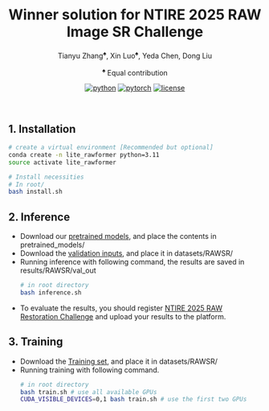 <div align="center">

# Winner solution for NTIRE 2025 RAW Image SR Challenge

Tianyu Zhang<sup>♠️</sup>, Xin Luo<sup>♠️</sup>, Yeda Chen, Dong Liu

<sup>♠️</sup> Equal contribution

[![python](https://img.shields.io/badge/-Python_3.11-blue?logo=python&logoColor=white)](https://github.com/pre-commit/pre-commit)
[![pytorch](https://img.shields.io/badge/PyTorch-ee4c2c?logo=pytorch&logoColor=white)](https://pytorch.org/get-started/locally/)
[![license](https://img.shields.io/badge/License-MIT-green.svg?labelColor=gray)](#license)

</div>

<br>

## 1. Installation

```bash
# create a virtual environment [Recommended but optional]
conda create -n lite_rawformer python=3.11
source activate lite_rawformer

# Install necessities
# In root/
bash install.sh
```

## 2. Inference
- Download our [pretrained models](https://drive.google.com/drive/folders/1yBwFUOOS74O5Okyn58G9te8hfOu--Unl?usp=sharing), and place the contents in pretrained_models/
- Download the [validation inputs](https://drive.google.com/file/d/1KF3lCrFZua4hGl9_4Km2uOAnWAv1SjjB/view?usp=sharing), and place it in datasets/RAWSR/
- Running inference with following command, the results are saved in results/RAWSR/val_out
    ```bash
    # in root directory
    bash inference.sh
    ```
- To evaluate the results, you should register [NTIRE 2025 RAW Restoration Challenge](https://codalab.lisn.upsaclay.fr/competitions/21644#learn_the_details) and upload your results to the platform.

## 3. Training
- Download the [Training set](https://drive.google.com/file/d/1rUno3LXfGw013g1EfUvPX1bbpBMyLZEU/view?usp=sharing), and place it in datasets/RAWSR/
- Running training with following command.
    ```bash
    # in root directory
    bash train.sh # use all available GPUs
    CUDA_VISIBLE_DEVICES=0,1 bash train.sh # use the first two GPUs
    ```

